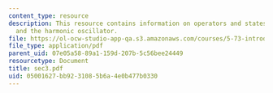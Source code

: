 ```yaml
---
content_type: resource
description: This resource contains information on operators and states in real space,
  and the harmonic oscillator.
file: https://ol-ocw-studio-app-qa.s3.amazonaws.com/courses/5-73-introductory-quantum-mechanics-i-fall-2005/05001627bb9231085b6a4e0b477b0330_sec3.pdf
file_type: application/pdf
parent_uid: 07e05a58-89a1-159d-207b-5c56bee24449
resourcetype: Document
title: sec3.pdf
uid: 05001627-bb92-3108-5b6a-4e0b477b0330
---
```

